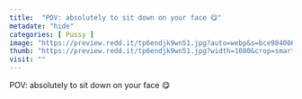 ```yaml
---
title:  "POV: absolutely to sit down on your face 😋"
metadate: "hide"
categories: [ Pussy ]
image: "https://preview.redd.it/tp6endjk9wn51.jpg?auto=webp&s=bce9840066b0a7c5711870cf3bcd21d39571a10c"
thumb: "https://preview.redd.it/tp6endjk9wn51.jpg?width=1080&crop=smart&auto=webp&s=1026e147f133eab3cc6c0ad44aedf4471b253a16"
visit: ""
---
```

POV: absolutely to sit down on your face 😋
